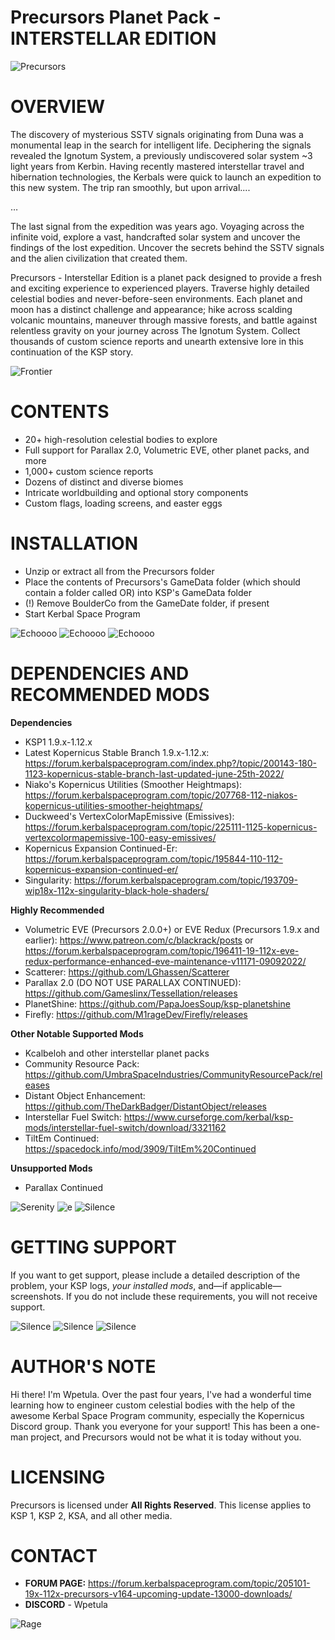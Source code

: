 # Precursors Planet Pack - INTERSTELLAR EDITION
![Precursors](https://i.imgur.com/YdqtDtg.png)

# OVERVIEW

The discovery of mysterious SSTV signals originating from Duna was a monumental leap in the search for intelligent life. Deciphering the signals revealed the Ignotum System, a previously undiscovered solar system ~3 light years from Kerbin. Having recently mastered interstellar travel and hibernation technologies, the Kerbals were quick to launch an expedition to this new system. The trip ran smoothly, but upon arrival....

…

The last signal from the expedition was years ago. Voyaging across the infinite void, explore a vast, handcrafted solar system and uncover the findings of the lost expedition. Uncover the secrets behind the SSTV signals and the alien civilization that created them.

Precursors - Interstellar Edition is a planet pack designed to provide a fresh and exciting experience to experienced players. Traverse highly detailed celestial bodies and never-before-seen environments. Each planet and moon has a distinct challenge and appearance; hike across scalding volcanic mountains, maneuver through massive forests, and battle against relentless gravity on your journey across The Ignotum System. Collect thousands of custom science reports and unearth extensive lore in this continuation of the KSP story.

![Frontier](https://i.imgur.com/Z4h8jce.png)

# CONTENTS
* 20+ high-resolution celestial bodies to explore
* Full support for Parallax 2.0, Volumetric EVE, other planet packs, and more
* 1,000+ custom science reports
* Dozens of distinct and diverse biomes
* Intricate worldbuilding and optional story components
* Custom flags, loading screens, and easter eggs

# INSTALLATION
* Unzip or extract all from the Precursors folder
* Place the contents of Precursors's GameData folder (which should contain a folder called OR) into KSP's GameData folder
* (!) Remove BoulderCo from the GameDate folder, if present
* Start Kerbal Space Program

![Echoooo](https://i.imgur.com/4Nw1RwS.png)
![Echoooo](https://i.imgur.com/pmj6zzx.png)
![Echoooo](https://i.imgur.com/By6CFum.png)

# DEPENDENCIES AND RECOMMENDED MODS
**Dependencies**
* KSP1 1.9.x-1.12.x
* Latest Kopernicus Stable Branch 1.9.x-1.12.x: https://forum.kerbalspaceprogram.com/index.php?/topic/200143-180-1123-kopernicus-stable-branch-last-updated-june-25th-2022/
* Niako's Kopernicus Utilities (Smoother Heightmaps): https://forum.kerbalspaceprogram.com/topic/207768-112-niakos-kopernicus-utilities-smoother-heightmaps/
* Duckweed's VertexColorMapEmissive (Emissives): https://forum.kerbalspaceprogram.com/topic/225111-1125-kopernicus-vertexcolormapemissive-100-easy-emissives/
* Kopernicus Expansion Continued-Er: https://forum.kerbalspaceprogram.com/topic/195844-110-112-kopernicus-expansion-continued-er/
* Singularity: https://forum.kerbalspaceprogram.com/topic/193709-wip18x-112x-singularity-black-hole-shaders/

**Highly Recommended**
* Volumetric EVE (Precursors 2.0.0+) or EVE Redux (Precursors 1.9.x and earlier): https://www.patreon.com/c/blackrack/posts or https://forum.kerbalspaceprogram.com/topic/196411-19-112x-eve-redux-performance-enhanced-eve-maintenance-v11171-09092022/
* Scatterer: https://github.com/LGhassen/Scatterer
* Parallax 2.0 (DO NOT USE PARALLAX CONTINUED): https://github.com/Gameslinx/Tessellation/releases
* PlanetShine: https://github.com/PapaJoesSoup/ksp-planetshine
* Firefly: https://github.com/M1rageDev/Firefly/releases

**Other Notable Supported Mods**
* Kcalbeloh and other interstellar planet packs
* Community Resource Pack: https://github.com/UmbraSpaceIndustries/CommunityResourcePack/releases
* Distant Object Enhancement: https://github.com/TheDarkBadger/DistantObject/releases
* Interstellar Fuel Switch: https://www.curseforge.com/kerbal/ksp-mods/interstellar-fuel-switch/download/3321162
* TiltEm Continued: https://spacedock.info/mod/3909/TiltEm%20Continued

**Unsupported Mods**
* Parallax Continued

![Serenity](https://i.imgur.com/BywkvyG.png)
![e](https://i.imgur.com/E3RgiRb.png)
![Silence](https://i.imgur.com/ZTqtee9.png)

# GETTING SUPPORT

If you want to get support, please include a detailed description of the problem, your KSP logs, *your installed mods*, and—if applicable—screenshots. If you do not include these requirements, you will not receive support.

![Silence](https://i.imgur.com/qyf6Hig.png)
![Silence](https://i.imgur.com/EIRC7Tl.png)
![Silence](https://i.imgur.com/YB9K1eW.png)

# AUTHOR'S NOTE
Hi there! I'm Wpetula. Over the past four years, I've had a wonderful time learning how to engineer custom celestial bodies with the help of the awesome Kerbal Space Program community, especially the Kopernicus Discord group. Thank you everyone for your support! This has been a one-man project, and Precursors would not be what it is today without you.

# LICENSING

Precursors is licensed under **All Rights Reserved**. This license applies to KSP 1, KSP 2, KSA, and all other media.

# CONTACT

* **FORUM PAGE:** https://forum.kerbalspaceprogram.com/topic/205101-19x-112x-precursors-v164-upcoming-update-13000-downloads/
* **DISCORD** - Wpetula

![Rage](https://i.imgur.com/KUq4NNb.png)
